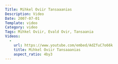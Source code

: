 ```yaml
---
Title: Mihkel Oviir Tansaaanias
Description: Video
Date: 2007-07-01
Template: video
Category: video
Tags: Mihkel Oviir, Evald Ovir, Tansaania
Videos:
  -
    url: https://www.youtube.com/embed/AdZfuC7o66k
    title: Mihkel Oviir Tansaaanias
    aspect_ratio: 4by3
---
```


